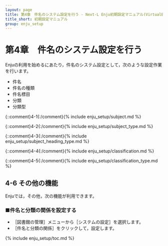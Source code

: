 ```yaml
---
layout: page
title: 第4章　件名のシステム設定を行う - Next-L Enju初期設定マニュアル(VirtualBox編)
title_short: 初期設定マニュアル
group: enju_setup
---
```


第4章　件名のシステム設定を行う
===============================
Enjuの利用を始めるにあたり，件名のシステム設定として，次のような設定作業を行います。

* 件名
* 件名の種類
* 件名標目
* 分類
* 分類型

{::comment}4-1{:/comment}{% include enju_setup/subject.md %}

{::comment}4-2{:/comment}{% include enju_setup/subject_type.md %}

{::comment}4-3{:/comment}{% include enju_setup/subject_heading_type.md %}

{::comment}4-4{:/comment}{% include enju_setup/classification.md %}

{::comment}4-5{:/comment}{% include enju_setup/classification_type.md %}

<a name="4-6" />

4-6 その他の機能
----------------

Enjuでは，その他，次の機能が利用できます。

### ■件名と分類の関係を設定する

* ［図書館の管理］メニューから［システムの設定］を選択します。
* ［件名と分類の関係］をクリックして，設定します。

{% include enju_setup/toc.md %}
